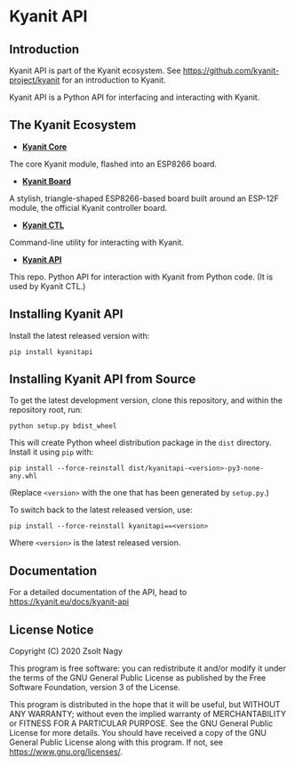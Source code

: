 # __Kyanit__ API

## Introduction

Kyanit API is part of the Kyanit ecosystem. See https://github.com/kyanit-project/kyanit for an
introduction to Kyanit.

Kyanit API is a Python API for interfacing and interacting with Kyanit.

## The Kyanit Ecosystem

* [**Kyanit Core**](https://github.com/kyanit-project/kyanit)

The core Kyanit module, flashed into an ESP8266 board.

* [**Kyanit Board**](https://github.com/kyanit-project/kyanit-board)

A stylish, triangle-shaped ESP8266-based board built around an ESP-12F module, the official Kyanit
controller board.

* [**Kyanit CTL**](https://github.com/kyanit-project/kyanit-ctl)

Command-line utility for interacting with Kyanit.

* [**Kyanit API**](https://github.com/kyanit-project/kyanit-api)

This repo. Python API for interaction with Kyanit from Python code. (It is used by Kyanit CTL.)

## Installing Kyanit API

Install the latest released version with:

```
pip install kyanitapi
```

## Installing Kyanit API from Source

To get the latest development version, clone this repository, and within the repository root, run:

```
python setup.py bdist_wheel
```

This will create Python wheel distribution package in the `dist` directory. Install it using `pip`
with:

```
pip install --force-reinstall dist/kyanitapi-<version>-py3-none-any.whl
```

(Replace `<version>` with the one that has been generated by `setup.py`.)

To switch back to the latest released version, use:

```
pip install --force-reinstall kyanitapi==<version>
```

Where `<version>` is the latest released version.

## Documentation

For a detailed documentation of the API, head to https://kyanit.eu/docs/kyanit-api

## License Notice

Copyright (C) 2020 Zsolt Nagy

This program is free software: you can redistribute it and/or modify it under the terms of the
GNU General Public License as published by the Free Software Foundation, version 3 of the License.

This program is distributed in the hope that it will be useful, but WITHOUT ANY WARRANTY; without
even the implied warranty of MERCHANTABILITY or FITNESS FOR A PARTICULAR PURPOSE.
See the GNU General Public License for more details.
You should have received a copy of the GNU General Public License along with this program.
If not, see <https://www.gnu.org/licenses/>.
